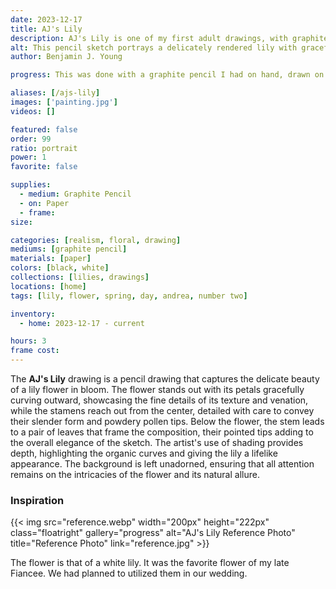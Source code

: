 ```yaml
---
date: 2023-12-17
title: AJ's Lily
description: AJ's Lily is one of my first adult drawings, with graphite pencil realism, that is too personal to describe the reason behind.
alt: This pencil sketch portrays a delicately rendered lily with graceful petals and detailed stamen, exuding a sense of gentle elegance.
author: Benjamin J. Young

progress: This was done with a graphite pencil I had on hand, drawn on spare cold press wood pulp paper. The initial drawing only took one evening. However, it was weeks until I came back to it, to fill in some better shading for my realism and shadowing.

aliases: [/ajs-lily]
images: ['painting.jpg']
videos: []

featured: false
order: 99
ratio: portrait
power: 1
favorite: false

supplies:
  - medium: Graphite Pencil
  - on: Paper
  - frame: 
size: 

categories: [realism, floral, drawing]
mediums: [graphite pencil]
materials: [paper]
colors: [black, white]
collections: [lilies, drawings]
locations: [home]
tags: [lily, flower, spring, day, andrea, number two]

inventory:
  - home: 2023-12-17 - current

hours: 3
frame cost: 
---
```


The **AJ's Lily** drawing is a pencil drawing that captures the delicate beauty of a lily flower in bloom. The flower stands out with its petals gracefully curving outward, showcasing the fine details of its texture and venation, while the stamens reach out from the center, detailed with care to convey their slender form and powdery pollen tips. Below the flower, the stem leads to a pair of leaves that frame the composition, their pointed tips adding to the overall elegance of the sketch. The artist's use of shading provides depth, highlighting the organic curves and giving the lily a lifelike appearance. The background is left unadorned, ensuring that all attention remains on the intricacies of the flower and its natural allure.

<!--more-->

### Inspiration ###

{{< img src="reference.webp" width="200px" height="222px" class="floatright" gallery="progress" alt="AJ's Lily Reference Photo" title="Reference Photo" link="reference.jpg" >}}

The flower is that of a white lily. It was the favorite flower of my late Fiancee. We had planned to utilized them in our wedding.